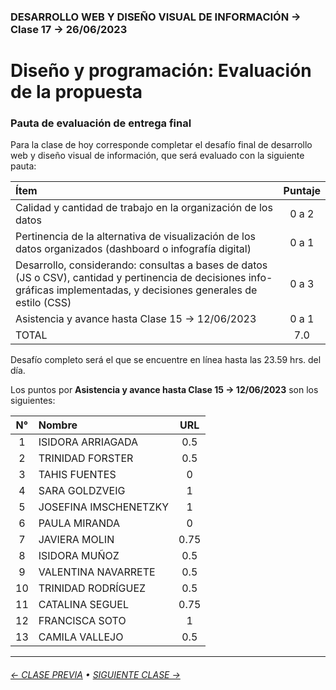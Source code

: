 ### DESARROLLO WEB Y DISEÑO VISUAL DE INFORMACIÓN → Clase 17 → 26/06/2023

# Diseño y programación: Evaluación de la propuesta

### Pauta de evaluación de entrega final 

Para la clase de hoy corresponde completar el desafío final de desarrollo web y diseño visual de información, que será evaluado con la siguiente pauta:

| Ítem  | Puntaje |
|:-------|:-------:|
| Calidad y cantidad de trabajo en la organización de los datos | 0 a 2 |
| Pertinencia de la alternativa de visualización de los datos organizados (dashboard o infografía digital) | 0 a 1 |
| Desarrollo, considerando: consultas a bases de datos (JS o CSV), cantidad y pertinencia de decisiones info-gráficas implementadas, y decisiones generales de estilo (CSS) | 0 a 3 | 
| Asistencia y avance hasta Clase 15 → 12/06/2023 | 0 a 1 | 
| TOTAL | 7.0 |

Desafío completo será el que se encuentre en línea hasta las 23.59 hrs. del día. 

Los puntos por **Asistencia y avance hasta Clase 15 → 12/06/2023** son los siguientes:

| N° | Nombre | URL | 
|:---------:|:--------------|:--------------:|
| 1 | ISIDORA ARRIAGADA | 0.5 |
| 2 | TRINIDAD FORSTER | 0.5 |
| 3 | TAHIS FUENTES | 0 |
| 4 | SARA GOLDZVEIG | 1|
| 5 | JOSEFINA IMSCHENETZKY | 1 |
| 6 | PAULA MIRANDA | 0 |
| 7 | JAVIERA MOLIN | 0.75 |
| 8 | ISIDORA MUÑOZ | 0.5 |
| 9 | VALENTINA NAVARRETE | 0.5 |
| 10 | TRINIDAD RODRÍGUEZ | 0.5 |
| 11 | CATALINA SEGUEL | 0.75 |
| 12 | FRANCISCA SOTO | 1 |
| 13 | CAMILA VALLEJO | 0.5 |

- - - - - - - 

###### [← CLASE PREVIA](https://github.com/profesorfaco/dno097-2024/tree/main/clase-16) &bull; [SIGUIENTE CLASE →](https://github.com/profesorfaco/dno097-2024/tree/main/clase-18)
